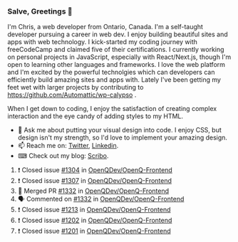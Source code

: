 ### Salve, Greetings 👋

I'm Chris, a web developer from Ontario, Canada. I'm a self-taught developer pursuing a career in web dev. I enjoy building beautiful sites and apps with web technology.
I kick-started my coding journey with freeCodeCamp and claimed five of their certifications.  I currently working on personal projects in JavaScript, especially with React/Next.js, though I'm open to learning other languages and frameworks. I love the web platform and I'm excited by the powerful technolgies which can developers can efficiently build amazing sites and apps with. Lately I've been getting my feet wet with larger projects by contributing to https://github.com/Automattic/wp-calypso .

When I get down to coding, I enjoy the satisfaction of creating complex interaction and the eye candy of adding styles to my HTML. 

- 💬 Ask me about putting your visual design into code. I enjoy CSS, but design isn't my strength, so I'd love to implement your amazing design.
- 📫 Reach me on: [Twitter](https://twitter.com/Christo28120856), [Linkedin](https://www.linkedin.com/in/christopher-stevers-07b9a5204/).
- ⌨ Check out my blog: [Scribo](https://christopherstevers.cf).
<!--
**Christopher-Stevers/Christopher-Stevers** is a ✨ _special_ ✨ repository because its `README.md` (this file) appears on your GitHub profile.

Here are some ideas to get you started:

- 🔭 I’m currently working on ...
- 🌱 I’m currently learning ...
- 👯 I’m looking to collaborate on ...
- 🤔 I’m looking for help with ...
- 😄 Pronouns: ...
- ⚡ Fun fact: ...
-->

<!--START_SECTION:activity-->
1. ❗️ Closed issue [#1304](https://github.com/OpenQDev/OpenQ-Frontend/issues/1304) in [OpenQDev/OpenQ-Frontend](https://github.com/OpenQDev/OpenQ-Frontend)
2. ❗️ Closed issue [#1307](https://github.com/OpenQDev/OpenQ-Frontend/issues/1307) in [OpenQDev/OpenQ-Frontend](https://github.com/OpenQDev/OpenQ-Frontend)
3. 🎉 Merged PR [#1332](https://github.com/OpenQDev/OpenQ-Frontend/pull/1332) in [OpenQDev/OpenQ-Frontend](https://github.com/OpenQDev/OpenQ-Frontend)
4. 🗣 Commented on [#1332](https://github.com/OpenQDev/OpenQ-Frontend/issues/1332) in [OpenQDev/OpenQ-Frontend](https://github.com/OpenQDev/OpenQ-Frontend)
5. ❗️ Closed issue [#1213](https://github.com/OpenQDev/OpenQ-Frontend/issues/1213) in [OpenQDev/OpenQ-Frontend](https://github.com/OpenQDev/OpenQ-Frontend)
6. ❗️ Closed issue [#1202](https://github.com/OpenQDev/OpenQ-Frontend/issues/1202) in [OpenQDev/OpenQ-Frontend](https://github.com/OpenQDev/OpenQ-Frontend)
7. ❗️ Closed issue [#1201](https://github.com/OpenQDev/OpenQ-Frontend/issues/1201) in [OpenQDev/OpenQ-Frontend](https://github.com/OpenQDev/OpenQ-Frontend)
<!--END_SECTION:activity-->
